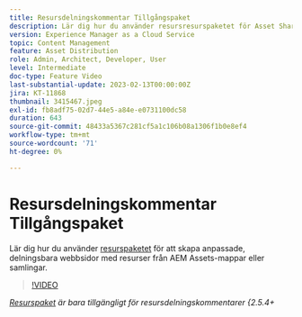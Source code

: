 ```yaml
---
title: Resursdelningskommentar Tillgångspaket
description: Lär dig hur du använder resursresurspaketet för Asset Share Common för att generera skräddarsydda, delningsbara webbsidor som listar resurser från AEM Assets-mappar eller samlingar.
version: Experience Manager as a Cloud Service
topic: Content Management
feature: Asset Distribution
role: Admin, Architect, Developer, User
level: Intermediate
doc-type: Feature Video
last-substantial-update: 2023-02-13T00:00:00Z
jira: KT-11868
thumbnail: 3415467.jpeg
exl-id: fb8adf75-02d7-44e5-a84e-e0731100dc58
duration: 643
source-git-commit: 48433a5367c281cf5a1c106b08a1306f1b0e8ef4
workflow-type: tm+mt
source-wordcount: '71'
ht-degree: 0%

---
```


# Resursdelningskommentar Tillgångspaket

Lär dig hur du använder [resurspaketet](https://opensource.adobe.com/asset-share-commons/pages/asset-kit/overview/) för att skapa anpassade, delningsbara webbsidor med resurser från AEM Assets-mappar eller samlingar.

>[!VIDEO](https://video.tv.adobe.com/v/3453453?quality=12&learn=on&captions=swe)

_[Resurspaket](https://opensource.adobe.com/asset-share-commons/pages/asset-kit/overview/) är bara tillgängligt för resursdelningskommentarer &lbrace;2.5.4+_
